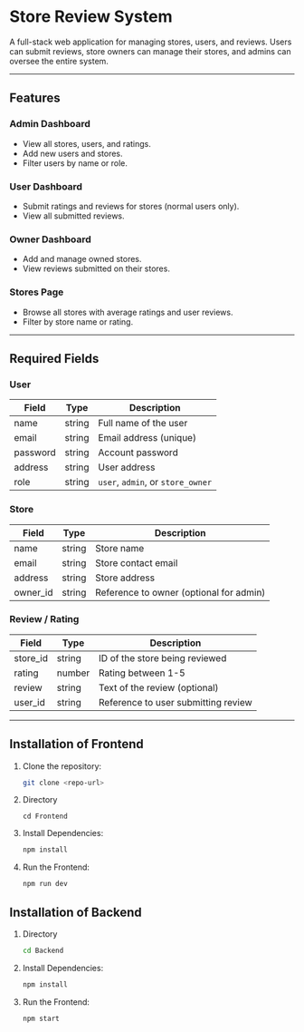 # Store Review System

A full-stack web application for managing stores, users, and reviews. Users can submit reviews, store owners can manage their stores, and admins can oversee the entire system.  

---

## Features

### Admin Dashboard
- View all stores, users, and ratings.  
- Add new users and stores.  
- Filter users by name or role.  

### User Dashboard
- Submit ratings and reviews for stores (normal users only).  
- View all submitted reviews.  

### Owner Dashboard
- Add and manage owned stores.  
- View reviews submitted on their stores.  

### Stores Page
- Browse all stores with average ratings and user reviews.  
- Filter by store name or rating.  

---

## Required Fields

### User
| Field     | Type   | Description                           |
|-----------|--------|---------------------------------------|
| name      | string | Full name of the user                 |
| email     | string | Email address (unique)               |
| password  | string | Account password                      |
| address   | string | User address                          |
| role      | string | `user`, `admin`, or `store_owner`    |

### Store
| Field     | Type   | Description                               |
|-----------|--------|-------------------------------------------|
| name      | string | Store name                                |
| email     | string | Store contact email                       |
| address   | string | Store address                             |
| owner_id  | string | Reference to owner (optional for admin)  |

### Review / Rating
| Field      | Type   | Description                                |
|------------|--------|--------------------------------------------|
| store_id   | string | ID of the store being reviewed             |
| rating     | number | Rating between 1-5                         |
| review     | string | Text of the review (optional)              |
| user_id    | string | Reference to user submitting review        |

---

## Installation of Frontend

1. Clone the repository:  
   ```bash
   git clone <repo-url>
    ```

2. Directory
    ```
    cd Frontend
    ```

3. Install Dependencies:
    ```bash
    npm install
    ```

4. Run the Frontend:
    ```bash
    npm run dev
    ```

## Installation of Backend

1. Directory
    ```bash
    cd Backend
    ```
    
2. Install Dependencies:
    ```bash
    npm install
    ```

3. Run the Frontend:
    ```bash
    npm start
    ```
